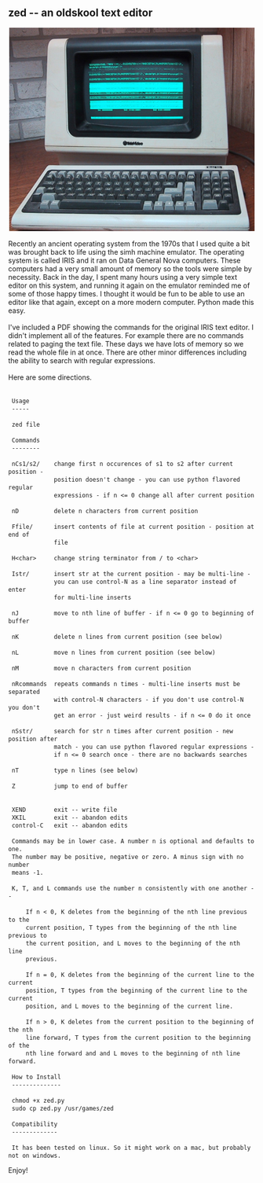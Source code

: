 ## zed -- an oldskool text editor
<p align="center">
  <img src="Televideo925Terminal.jpg" width="500"/>
</p>
Recently an ancient operating system from the 1970s that I used quite a bit was brought back to life using the simh machine emulator. The operating system is called IRIS and it ran on Data General Nova computers. These computers had a very small amount of memory so the tools were simple by necessity. Back in the day, I spent many hours using a very simple text editor on this system, and running it again on the emulator reminded me of some of those happy times. I thought it would be fun to be able to use an editor like that again, except on a more modern computer. Python made this easy.
<br/><br/>
I've included a PDF showing the commands for the original IRIS text editor. I didn't implement all of the features. For example there are no commands related to paging the text file. These days we have lots of memory so we read the whole file in at once. There are other minor differences including the ability to search with regular expressions.
<br/><br/>
Here are some directions.
<br/><br/>

     Usage
     -----

     zed file

     Commands
     --------

     nCs1/s2/    change first n occurences of s1 to s2 after current position -
                 position doesn't change - you can use python flavored regular
                 expressions - if n <= 0 change all after current position

     nD          delete n characters from current position

     Ffile/      insert contents of file at current position - position at end of
                 file

     H<char>     change string terminator from / to <char>

     Istr/       insert str at the current position - may be multi-line -
                 you can use control-N as a line separator instead of enter
                 for multi-line inserts

     nJ          move to nth line of buffer - if n <= 0 go to beginning of buffer

     nK          delete n lines from current position (see below)

     nL          move n lines from current position (see below)

     nM          move n characters from current position

     nRcommands  repeats commands n times - multi-line inserts must be separated
                 with control-N characters - if you don't use control-N you don't
                 get an error - just weird results - if n <= 0 do it once

     nSstr/      search for str n times after current position - new position after
                 match - you can use python flavored regular expressions -
                 if n <= 0 search once - there are no backwards searches

     nT          type n lines (see below)

     Z           jump to end of buffer


     XEND        exit -- write file
     XKIL        exit -- abandon edits
     control-C   exit -- abandon edits

     Commands may be in lower case. A number n is optional and defaults to one.
     The number may be positive, negative or zero. A minus sign with no number
     means -1.

     K, T, and L commands use the number n consistently with one another --

         If n < 0, K deletes from the beginning of the nth line previous to the
         current position, T types from the beginning of the nth line previous to
         the current position, and L moves to the beginning of the nth line
         previous.

         If n = 0, K deletes from the beginning of the current line to the current
         position, T types from the beginning of the current line to the current
         position, and L moves to the beginning of the current line.

         If n > 0, K deletes from the current position to the beginning of the nth
         line forward, T types from the current position to the beginning of the
         nth line forward and and L moves to the beginning of nth line forward.

     How to Install
     --------------

     chmod +x zed.py
     sudo cp zed.py /usr/games/zed
 
     Compatibility
     -------------
 
     It has been tested on linux. So it might work on a mac, but probably not on windows.

Enjoy!
